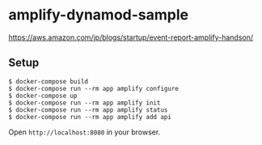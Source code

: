# amplify-dynamod-sample

https://aws.amazon.com/jp/blogs/startup/event-report-amplify-handson/

## Setup

```
$ docker-compose build
$ docker-compose run --rm app amplify configure
$ docker-compose up
$ docker-compose run --rm app amplify init
$ docker-compose run --rm app amplify status
$ docker-compose run --rm app amplify add api
```

Open `http://localhost:8080` in your browser.
